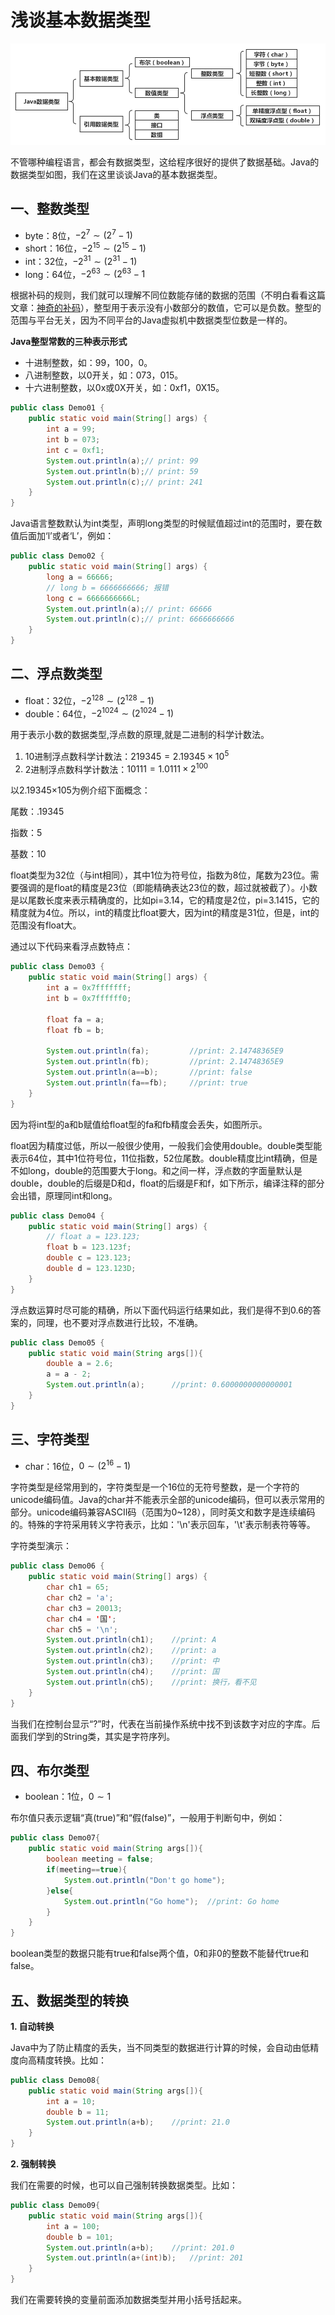 # 浅谈基本数据类型

![img01](Java数据类型.png)

不管哪种编程语言，都会有数据类型，这给程序很好的提供了数据基础。Java的数据类型如图，我们在这里谈谈Java的基本数据类型。

## 一、整数类型

- byte：8位，$-2^7\sim (2^7-1)$
- short：16位，$-2^{15}\sim (2^{15}-1)$
- int：32位，$-2^{31}\sim (2^{31}-1)$
- long：64位，$-2^{63}\sim (2^{63}-1$

根据补码的规则，我们就可以理解不同位数能存储的数据的范围（不明白看看这篇文章：[神奇的补码](https://zhuanlan.zhihu.com/p/27170922)），整型用于表示没有小数部分的数值，它可以是负数。整型的范围与平台无关，因为不同平台的Java虚拟机中数据类型位数是一样的。

**Java整型常数的三种表示形式**

- 十进制整数，如：99，100，0。
- 八进制整数，以0开关，如：073，015。
- 十六进制整数，以0x或0X开关，如：0xf1，0X15。

```java
public class Demo01 {
	public static void main(String[] args) {
		int a = 99;
		int b = 073;
		int c = 0xf1;
		System.out.println(a);// print: 99
		System.out.println(b);// print: 59
		System.out.println(c);// print: 241
	}
}
```

Java语言整数默认为int类型，声明long类型的时候赋值超过int的范围时，要在数值后面加‘l’或者‘L’，例如：

```java
public class Demo02 {
	public static void main(String[] args) {
		long a = 66666;
		// long b = 6666666666; 报错
		long c = 6666666666L;
		System.out.println(a);// print: 66666
		System.out.println(c);// print: 6666666666
	}
}
```

## 二、浮点数类型

- float：32位，$-2^{128}\sim (2^{128}-1)$
- double：64位，$-2^{1024}\sim (2^{1024}-1)$

用于表示小数的数据类型,浮点数的原理,就是二进制的科学计数法。

1. 10进制浮点数科学计数法：$219345 = 2.19345\times 10^5$
2. 2进制浮点数科学计数法：$10111 = 1.0111\times 2^{100}$

以2.19345×105为例介绍下面概念：

尾数：.19345

指数：5

基数：10

float类型为32位（与int相同），其中1位为符号位，指数为8位，尾数为23位。需要强调的是float的精度是23位（即能精确表达23位的数，超过就被截了）。小数是以尾数长度来表示精确度的，比如pi=3.14，它的精度是2位，pi=3.1415，它的精度就为4位。所以，int的精度比float要大，因为int的精度是31位，但是，int的范围没有float大。

通过以下代码来看浮点数特点：

```java
public class Demo03 {
	public static void main(String[] args) {
		int a = 0x7fffffff;
		int b = 0x7ffffff0;

		float fa = a;
		float fb = b;

		System.out.println(fa);			//print: 2.14748365E9
		System.out.println(fb);			//print: 2.14748365E9
		System.out.println(a==b);		//print: false
		System.out.println(fa==fb);		//print: true
	}
}
```

因为将int型的a和b赋值给float型的fa和fb精度会丢失，如图所示。



float因为精度过低，所以一般很少使用，一般我们会使用double。double类型能表示64位，其中1位符号位，11位指数，52位尾数。double精度比int精确，但是不如long，double的范围要大于long。和之间一样，浮点数的字面量默认是double，double的后缀是D和d，float的后缀是F和f，如下所示，编译注释的部分会出错，原理同int和long。

```java
public class Demo04 {
	public static void main(String[] args) {
		// float a = 123.123;
		float b = 123.123f;
		double c = 123.123;
		double d = 123.123D;
	}
}
```

浮点数运算时尽可能的精确，所以下面代码运行结果如此，我们是得不到0.6的答案的，同理，也不要对浮点数进行比较，不准确。

```java
public class Demo05 {
	public static void main(String args[]){
		double a = 2.6;
		a = a - 2;
		System.out.println(a);		//print: 0.6000000000000001
	}
}
```

## 三、字符类型

- char：16位，$0\sim (2^{16}-1)$

字符类型是经常用到的，字符类型是一个16位的无符号整数，是一个字符的unicode编码值。Java的char并不能表示全部的unicode编码，但可以表示常用的部分。unicode编码兼容ASCII码（范围为0~128），同时英文和数字是连续编码的。特殊的字符采用转义字符表示，比如：'\n'表示回车，'\t'表示制表符等等。

字符类型演示：

```java
public class Demo06 {
	public static void main(String[] args) {
		char ch1 = 65;
		char ch2 = 'a';
		char ch3 = 20013;
		char ch4 = '国';
		char ch5 = '\n';
		System.out.println(ch1);	//print: A
		System.out.println(ch2);	//print: a
		System.out.println(ch3);	//print: 中
		System.out.println(ch4);	//print: 国
		System.out.println(ch5);	//print: 换行，看不见
	}
}
```

当我们在控制台显示“?”时，代表在当前操作系统中找不到该数字对应的字库。后面我们学到的String类，其实是字符序列。

## 四、布尔类型

- boolean：1位，$0\sim 1$

布尔值只表示逻辑“真(true)”和“假(false)”，一般用于判断句中，例如：

```java
public class Demo07{
	public static void main(String args[]){
		boolean meeting = false;
		if(meeting==true){
			System.out.println("Don't go home");
		}else{
			System.out.println("Go home");	//print: Go home
		}
	}
}
```

boolean类型的数据只能有true和false两个值，0和非0的整数不能替代true和false。

## 五、数据类型的转换

**1. 自动转换**

Java中为了防止精度的丢失，当不同类型的数据进行计算的时候，会自动由低精度向高精度转换。比如：

```java
public class Demo08{
	public static void main(String args[]){
		int a = 10;
		double b = 11;
		System.out.println(a+b);	//print: 21.0
	}
}
```

**2. 强制转换**

我们在需要的时候，也可以自己强制转换数据类型。比如：

```java
public class Demo09{
	public static void main(String args[]){
		int a = 100;
		double b = 101;
		System.out.println(a+b);	//print: 201.0
		System.out.println(a+(int)b);	//print: 201
	}
}
```

我们在需要转换的变量前面添加数据类型并用小括号括起来。